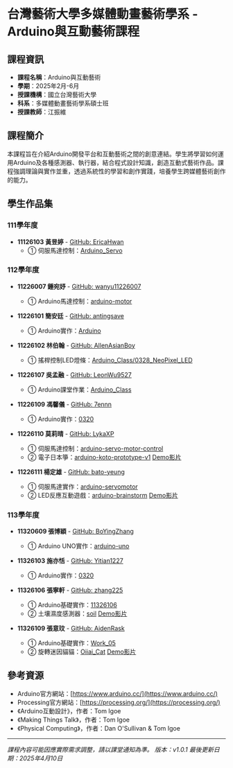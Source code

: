 # 台灣藝術大學多媒體動畫藝術學系 - Arduino與互動藝術課程

## 課程資訊
- **課程名稱**：Arduino與互動藝術
- **學期**：2025年2月-6月
- **授課機構**：國立台灣藝術大學
- **科系**：多媒體動畫藝術學系碩士班
- **授課教師**：江振維


## 課程簡介
本課程旨在介紹Arduino開發平台和互動藝術之間的創意連結。學生將學習如何運用Arduino及各種感測器、執行器，結合程式設計知識，創造互動式藝術作品。課程強調理論與實作並重，透過系統性的學習和創作實踐，培養學生跨媒體藝術創作的能力。



## 學生作品集
### 111學年度
- **11126103 黃昱婷** - [GitHub: EricaHwan](https://github.com/EricaHwan)
  - ① 伺服馬達控制：[Arduino_Servo](https://github.com/EricaHwan/Arduino_Servo)

### 112學年度
- **11226007 鍾宛妤** - [GitHub: wanyu11226007](https://github.com/wanyu11226007)
  - ① Arduino馬達控制：[arduino-motor](https://github.com/wanyu11226007/arduino-motor)
  
- **11226101 簡安廷** - [GitHub: antingsave](https://github.com/antingsave)
  - ① Arduino實作：[Arduino](https://github.com/antingsave/Arduino)
  
- **11226102 林伯翰** - [GitHub: AllenAsianBoy](https://github.com/AllenAsianBoy)
  - ① 搖桿控制LED燈條：[Arduino_Class/0328_NeoPixel_LED](https://github.com/AllenAsianBoy/Arduino_Class/tree/096fa33701edefad025d4d9dc4c48803843c44db/0328_NeoPixel_LED)
  
- **11226107 吳孟融** - [GitHub: LeonWu9527](https://github.com/LeonWu9527)
  - ① Arduino課堂作業：[Arduino_Class](https://github.com/LeonWu9527/Arduino_Class.git)
  
- **11226109 馮馨儀** - [GitHub: 7ennn](https://github.com/7ennn)
  - ① Arduino實作：[0320](https://github.com/7ennn/0320)
  
- **11226110 莫莉晴** - [GitHub: LykaXP](https://github.com/LykaXP)
  - ① 伺服馬達控制：[arduino-servo-motor-control](https://github.com/LykaXP/arduino-servo-motor-control)
  - ② 電子日本箏：[arduino-koto-prototype-v1](https://github.com/LykaXP/arduino-koto-prototype-v1) [Demo影片](https://youtube.com/shorts/yy7iB3WY0-4)
  
- **11226111 楊定雄** - [GitHub: bato-yeung](https://github.com/bato-yeung)
  - ① 伺服馬達實作：[arduino-servomotor](https://github.com/bato-yeung/arduino-servomotor)
  - ② LED反應互動遊戲：[arduino-brainstorm](https://github.com/bato-yeung/arduino-brainstorm) [Demo影片](https://www.youtube.com/shorts/ZwI1-EiM5uY)

### 113學年度
- **11320609 張博穎** - [GitHub: BoYingZhang](https://github.com/BoYingZhang)
  - ① Arduino UNO實作：[arduino-uno](https://github.com/BoYingZhang/arduino-uno)
  
- **11326103 施亦恬** - [GitHub: Yitian1227](https://github.com/Yitian1227)
  - ① Arduino實作：[0320](https://github.com/Yitian1227/0320.git)
  
- **11326106 張寧軒** - [GitHub: zhang225](https://github.com/zhang225)
  - ① Arduino基礎實作：[11326106](https://github.com/zhang225/11326106)
  - ② 土壤濕度感測器：[soil](https://github.com/zhang225/soil) [Demo影片](https://youtu.be/1OfKOtrYONE)
  
- **11326109 張意玟** - [GitHub: AidenRask](https://github.com/AidenRask)
  - ① Arduino基礎實作：[Work_05](https://github.com/AidenRask/Work_05/tree/main)
  - ② 旋轉迷因貓貓：[Oiiai_Cat](https://github.com/AidenRask/Oiiai_Cat) [Demo影片](https://youtu.be/ocnU_4ZAqn4)

## 參考資源
- Arduino官方網站：[https://www.arduino.cc/](https://www.arduino.cc/)
- Processing官方網站：[https://processing.org/](https://processing.org/)
- 《Arduino互動設計》，作者：Tom Igoe
- 《Making Things Talk》，作者：Tom Igoe
- 《Physical Computing》，作者：Dan O'Sullivan & Tom Igoe



---

*課程內容可能因應實際需求調整，請以課堂通知為準。*
*版本：v1.0.1*
*最後更新日期：2025年4月10日*

